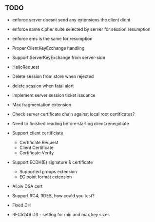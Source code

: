 ## TODO

- enforce server doesnt send any extensions the client didnt
- enforce same cipher suite selected by server for session resumption
- enforce ems is the same for resumption

- Proper ClientKeyExchange handling

- Support ServerKeyExchange from server-side

- HelloRequest

- Delete session from store when rejected
- delete session when fatal alert
- Implement server session ticket issuance 

- Max fragmentation extension

- Check server certificate chain against local root certificates?

- Need to finished reading before starting client.renegotiate

- Support client certificiate
    - Certificate Request
    - Client Certificate
    - Certificate Verify

- Support ECDH(E) signature & certificate
    - Supported groups extension
    - EC point format extension

- Allow DSA cert

- Support RC4, 3DES, how could you test?

- Fixed DH

- RFC5246 D3 - setting for min and max key sizes

